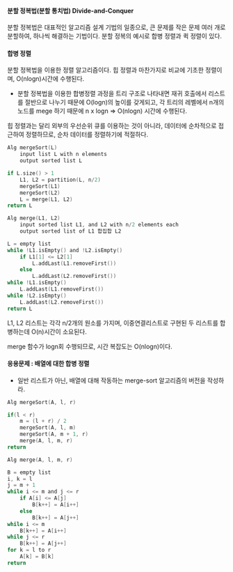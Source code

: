 #### 분할 정복법(분할 통치법) Divide-and-Conquer
분할 정복법은 대표적인 알고리즘 설계 기법의 일종으로, 큰 문제를 작은 문제 여러 개로 분할하여, 하나씩 해결하는 기법이다.
분할 정복의 예시로 합병 정렬과 퀵 정렬이 있다.
#### 합병 정렬
분할 정복법을 이용한 정렬 알고리즘이다. 힙 정렬과 마찬가지로 비교에 기초한 정렬이며, O(nlogn)시간에 수행된다.
- 분할 정복법을 이용한 합병정렬 과정을 트리 구조로 나타내면 재귀 호출에서 리스트를 절반으로 나누기 때문에 O(logn)의 높이를 갖게되고,  각 트리의 레벨에서 n개의 노드를 mege 하기 때문에 n x logn => O(nlogn) 시간에 수행된다.

힙 정렬과는 달리 외부의 우선순위 큐를 이용하는 것이 아니라, 데이터에 순차적으로 접근하여 정렬하므로, 순차 데이터를 정렬하기에 적절하다.

```c
Alg mergeSort(L)
	input list L with n elements
	output sorted list L

if L.size() > 1
	L1, L2 = partition(L, n/2)
	mergeSort(L1)
	mergeSort(L2)
	L = merge(L1, L2)
return L

Alg merge(L1, L2)
	input sorted list L1, and L2 with n/2 elements each
	output sorted list of L1 합집합 L2

L = empty list
while !L1.isEmpty() and !L2.isEmpty()
	if L1[1] <= L2[1]
		L.addLast(L1.removeFirst())
	else
		L.addLast(L2.removeFirst())
while !L1.isEmpty()
	L.addLast(L1.removeFirst())
while !L2.isEmpty()
	L.addLast(L2.removeFirst())
return L
```


L1, L2 리스트는 각각 n/2개의 원소를 가지며, 이중연결리스트로 구현된 두 리스트를 합병하는데 O(n)시간이 소요된다.

merge 함수가 logn회 수행되므로, 시간 복잡도는 O(nlogn)이다.

#### 응용문제 : 배열에 대한 합병 정렬
- 일반 리스트가 아닌, 배열에 대해 작동하는 merge-sort 알고리즘의 버전을 작성하라.
```c
Alg mergeSort(A, l, r)

if(l < r)
	m = (l + r) / 2
	mergeSort(A, l, m)
	mergeSort(A, m + 1, r)
	merge(A, l, m, r)
return

Alg merge(A, l, m, r)

B = empty list 
i, k = l
j = m + 1
while i <= m and j <= r
	if A[i] <= A[j]
		B[k++] = A[i++]
	else
		B[k++] = A[j++]
while i <= m
	B[k++] = A[i++]
while j <= r
	B[k++] = A[j++]
for k = l to r
	A[k] = B[k]
return
```